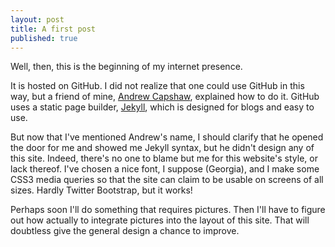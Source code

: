 ```yaml
---
layout: post
title: A first post
published: true
---
```


Well, then, this is the beginning of my internet presence.

It is hosted on GitHub. I did not realize that one could use GitHub in this way, but a friend of mine, <a href="http://capshaw.me">Andrew Capshaw</a>, explained how to do it. GitHub uses a static page builder,
<a href="http://jekyllrb.com/">Jekyll</a>,
which is designed for blogs and easy to use.

But now that I've mentioned Andrew's name, I should clarify that he opened the door for me and showed me Jekyll syntax, but he didn't design any of this site.
Indeed, there's no one to blame but me for this website's style, or lack thereof.
I've chosen a nice font, I suppose (Georgia), and I make some CSS3 media queries so that the site can claim to be usable on screens of all sizes. Hardly Twitter Bootstrap, but it works!

Perhaps soon I'll do something that requires pictures. Then I'll have to figure out how actually to integrate pictures into the layout of this site. That will doubtless give the general design a chance to improve.
